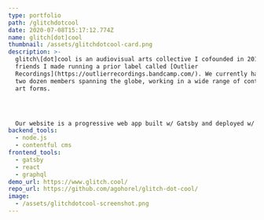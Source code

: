 ```yaml
---
type: portfolio
path: /glitchdotcool
date: 2020-07-08T15:17:12.774Z
name: glitch[dot]cool
thumbnail: /assets/glitchdotcool-card.png
description: >-
  glitch\[dot]cool is an audiovisual arts collective I cofounded in 2019 with
  friends I made running a prior label called [Outlier
  Recordings](https://outlierrecordings.bandcamp.com/). We currently have nearly
  two dozen members spanning the globe, working in a wide range of contemporary
  art forms.




  Our website is a progressive web app built w/ Gatsby and deployed w/ continuous integration to Netlify. We currently have 10 contributors to the site who post content using Contentful CMS.
backend_tools:
  - node.js
  - contentful cms
frontend_tools:
  - gatsby
  - react
  - graphql
demo_url: https://www.glitch.cool/
repo_url: https://github.com/agohorel/glitch-dot-cool/
image:
  - /assets/glitchdotcool-screenshot.png
---
```

